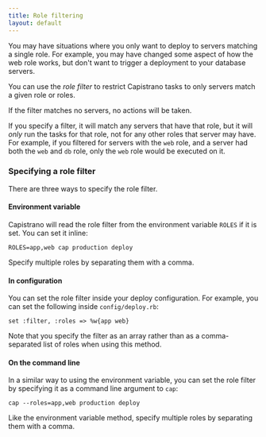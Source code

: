 ```yaml
---
title: Role filtering
layout: default
---
```


You may have situations where you only want to deploy to servers matching
a single role. For example, you may have changed some aspect of how the web
role works, but don't want to trigger a deployment to your database servers.

You can use the _role filter_ to restrict Capistrano tasks to only servers
match a given role or roles.

If the filter matches no servers, no actions will be taken.

If you specify a filter, it will match any servers that have that role, but 
it will _only_ run the tasks for that role, not for any other roles that
server may have. For example, if you filtered for servers with the `web` role,
and a server had both the `web` and `db` role, only the `web` role would
be executed on it.

### Specifying a role filter

There are three ways to specify the role filter.

#### Environment variable

Capistrano will read the role filter from the environment variable `ROLES`
if it is set. You can set it inline:

    ROLES=app,web cap production deploy

Specify multiple roles by separating them with a comma.

#### In configuration

You can set the role filter inside your deploy configuration. For example,
you can set the following inside `config/deploy.rb`:

    set :filter, :roles => %w{app web}

Note that you specify the filter as an array rather than as a comma-separated
list of roles when using this method.

#### On the command line

In a similar way to using the environment variable, you can set the role
filter by specifying it as a command line argument to `cap`:

    cap --roles=app,web production deploy

Like the environment variable method, specify multiple roles by separating them
with a comma.